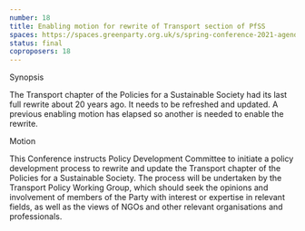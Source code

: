 ```yaml
---
number: 18
title: Enabling motion for rewrite of Transport section of PfSS
spaces: https://spaces.greenparty.org.uk/s/spring-conference-2021-agenda-forum2/?contentId=78682
status: final
coproposers: 18
---
```

Synopsis


The Transport chapter of the Policies for a Sustainable Society had its last full rewrite about 20 years ago. It needs to be refreshed and updated. A previous enabling motion has elapsed so another is needed to enable the rewrite.


Motion


This Conference instructs Policy Development Committee to initiate a policy development process to rewrite and update the Transport chapter of the Policies for a Sustainable Society. The process will be undertaken by the Transport Policy Working Group, which should seek the opinions and involvement of members of the Party with interest or expertise in relevant fields, as well as the views of NGOs and other relevant organisations and professionals.
